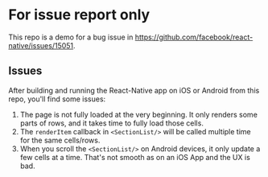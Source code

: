 # For issue report only

This repo is a demo for a bug issue in https://github.com/facebook/react-native/issues/15051.


## Issues

After building and running the React-Native app on iOS or Android from this repo, you'll find some issues:

1. The page is not fully loaded at the very beginning. It only renders some parts of rows, and it takes time to fully load those cells.
2. The `renderItem` callback in `<SectionList/>` will be called multiple time for the same cells/rows.
3. When you scroll the `<SectionList/>` on Android devices, it only update a few cells at a time. That's not smooth as on an iOS App and the UX is bad.
